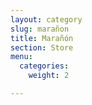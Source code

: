 ```yaml
---
layout: category
slug: marañon
title: Marañón
section: Store
menu:
  categories:
    weight: 2

---
```

